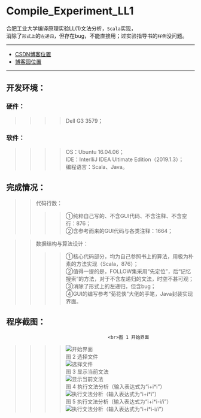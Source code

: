 # Compile_Experiment_LL1
合肥工业大学编译原理实验LL(1)文法分析，``Scala``实现，<br>消除了``形式上``的``左递归``，但存在bug，不能直接用；过实验指导书的``样例``没问题。
****
* [CSDN博客位置](https://blog.csdn.net/u25th_engineer/article/details/102643982)
* [博客园位置](https://www.cnblogs.com/25th-engineer/p/11707006.html)
****
## 开发环境：
### 硬件： 
>>>>Dell G3 3579；<br>
### 软件：
>>>>OS：Ubuntu 16.04.06；<br>
>>>>IDE：InterlliJ IDEA Ultimate Edition（2019.1.3）；<br>
>>>>编程语言：Scala、Java。<br>
## 完成情况：
>>代码行数：
>>>>①纯粹自己写的、不含GUI代码、不含注释、不含空行：876；<br>
>>>>②含参考而来的GUI代码与各类注释：1664；<br>

>>数据结构与算法设计：<br>
>>>>①核心代码部分，均为自己参照书上的算法，用极为朴素的方法实现（Scala，876）；<br>
>>>>②值得一提的是，FOLLOW集采用“先定位”，后“记忆搜索”的方法，对于不含左递归的文法，时空不甚可观；<br>
>>>>③消除了形式上的左递归，但含bug；<br>
>>>>④GUI的编写参考“菊花侠”大佬的手笔，Java封装实现界面。

## 程序截图：

                                          <br>图 1 开始界面
>>>>![开始界面](https://github.com/25thengineer/Compile_Experiment_LL_1/blob/master/images/x1.png)
                                          <br>图 2 选择文件<br>
>>>>![选择文件](https://github.com/25thengineer/Compile_Experiment_LL_1/blob/master/images/x2.png)
                                          <br>图 3 显示当前文法<br>
>>>>![显示当前文法](https://github.com/25thengineer/Compile_Experiment_LL_1/blob/master/images/x3.png)
                                          <br>图 4 执行文法分析（输入表达式为“i+i\*i”）<br>
>>>>![执行文法分析（输入表达式为“i+i*i”）](https://github.com/25thengineer/Compile_Experiment_LL_1/blob/master/images/x4.png)
                                          <br>图 5 执行文法分析（输入表达式为“i+i\*i-i/i”）<br>
>>>>![执行文法分析（输入表达式为“i+i*i-i/i”）](https://github.com/25thengineer/Compile_Experiment_LL_1/blob/master/images/x5.png)
